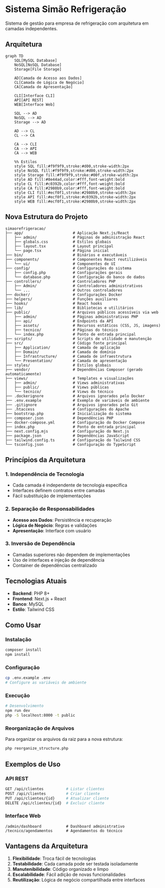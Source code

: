 # Sistema Simão Refrigeração

Sistema de gestão para empresa de refrigeração com arquitetura em camadas independentes.

## Arquitetura

```mermaid
graph TD
    SQL[MySQL Database]
    NoSQL[NoSQL Database]
    Storage[File Storage]
    
    AD[Camada de Acesso aos Dados]
    CL[Camada de Lógica de Negócio]
    CA[Camada de Apresentação]
    
    CLI[Interface CLI]
    API[API REST]
    WEB[Interface Web]
    
    SQL --> AD
    NoSQL --> AD
    Storage --> AD
    
    AD --> CL
    CL --> CA
    
    CA --> CLI
    CA --> API
    CA --> WEB
    
    %% Estilos
    style SQL fill:#f9f9f9,stroke:#d00,stroke-width:2px
    style NoSQL fill:#f9f9f9,stroke:#d00,stroke-width:2px
    style Storage fill:#f9f9f9,stroke:#00f,stroke-width:2px
    style AD fill:#8e44ad,color:#fff,font-weight:bold
    style CL fill:#c0392b,color:#fff,font-weight:bold
    style CA fill:#2980b9,color:#fff,font-weight:bold
    style CLI fill:#ecf0f1,stroke:#2980b9,stroke-width:2px
    style API fill:#ecf0f1,stroke:#c0392b,stroke-width:2px
    style WEB fill:#ecf0f1,stroke:#2980b9,stroke-width:2px
```

## Nova Estrutura do Projeto

```
simaorefrigeracao/
├── app/                      # Aplicação Next.js/React
│   ├── admin/                # Páginas de administração React
│   ├── globals.css           # Estilos globais
│   ├── layout.tsx            # Layout principal
│   └── page.tsx              # Página inicial
├── bin/                      # Binários e executáveis
├── components/               # Componentes React reutilizáveis
│   └── ui/                   # Componentes de UI
├── config/                   # Configurações do sistema
│   ├── config.php            # Configurações gerais
│   └── database.php          # Configuração do banco de dados
├── controllers/              # Controladores PHP
│   ├── Admin/                # Controladores administrativos
│   └── ...                   # Outros controladores
├── docker/                   # Configurações Docker
├── helpers/                  # Funções auxiliares
├── hooks/                    # React hooks
├── lib/                      # Bibliotecas e utilitários
├── public/                   # Arquivos públicos acessíveis via web
│   ├── admin/                # Páginas administrativas PHP
│   ├── api/                  # Endpoints da API
│   ├── assets/               # Recursos estáticos (CSS, JS, imagens)
│   ├── tecnico/              # Páginas do técnico
│   └── index.php             # Ponto de entrada principal
├── scripts/                  # Scripts de utilidade e manutenção
├── src/                      # Código fonte principal
│   ├── Application/          # Camada de aplicação
│   ├── Domain/               # Camada de domínio
│   ├── Infrastructure/       # Camada de infraestrutura
│   └── Presentation/         # Camada de apresentação
├── styles/                   # Estilos globais
├── vendor/                   # Dependências Composer (gerado automaticamente)
├── views/                    # Templates e visualizações
│   ├── admin/                # Views administrativas
│   ├── public/               # Views públicas
│   └── tecnico/              # Views do técnico
├── .dockerignore             # Arquivos ignorados pelo Docker
├── .env.example              # Exemplo de variáveis de ambiente
├── .gitignore                # Arquivos ignorados pelo Git
├── .htaccess                 # Configurações do Apache
├── bootstrap.php             # Inicialização do sistema
├── composer.json             # Dependências PHP
├── docker-compose.yml        # Configuração do Docker Compose
├── index.php                 # Ponto de entrada principal
├── next.config.mjs           # Configuração do Next.js
├── package.json              # Dependências JavaScript
├── tailwind.config.ts        # Configuração do Tailwind CSS
└── tsconfig.json             # Configuração do TypeScript
```

## Princípios da Arquitetura

### 1. Independência de Tecnologia
- Cada camada é independente de tecnologia específica
- Interfaces definem contratos entre camadas
- Fácil substituição de implementações

### 2. Separação de Responsabilidades
- **Acesso aos Dados**: Persistência e recuperação
- **Lógica de Negócio**: Regras e validações
- **Apresentação**: Interface com usuário

### 3. Inversão de Dependência
- Camadas superiores não dependem de implementações
- Uso de interfaces e injeção de dependência
- Container de dependências centralizado

## Tecnologias Atuais

- **Backend**: PHP 8+
- **Frontend**: Next.js + React
- **Banco**: MySQL
- **Estilo**: Tailwind CSS

## Como Usar

### Instalação
```bash
composer install
npm install
```

### Configuração
```bash
cp .env.example .env
# Configure as variáveis de ambiente
```

### Execução
```bash
# Desenvolvimento
npm run dev
php -S localhost:8000 -t public
```

### Reorganização de Arquivos
Para organizar os arquivos da raiz para a nova estrutura:
```bash
php reorganize_structure.php
```

## Exemplos de Uso

### API REST
```bash
GET /api/clientes          # Listar clientes
POST /api/clientes         # Criar cliente
PUT /api/clientes/{id}     # Atualizar cliente
DELETE /api/clientes/{id}  # Excluir cliente
```

### Interface Web
```
/admin/dashboard           # Dashboard administrativo
/tecnico/agendamentos      # Agendamentos do técnico
```

## Vantagens da Arquitetura

1. **Flexibilidade**: Troca fácil de tecnologias
2. **Testabilidade**: Cada camada pode ser testada isoladamente
3. **Manutenibilidade**: Código organizado e limpo
4. **Escalabilidade**: Fácil adição de novas funcionalidades
5. **Reutilização**: Lógica de negócio compartilhada entre interfaces